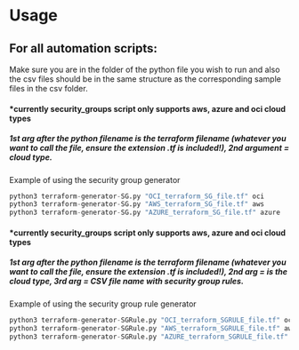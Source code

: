 # Usage

## For all automation scripts:

Make sure you are in the folder of the python file you wish to run and also the csv files should be in the same structure as the corresponding sample files in the csv folder.

#### *currently security_groups script only supports aws, azure and oci cloud types
##### 1st arg after the python filename is the terraform filename (whatever you want to call the file, ensure the extension .tf is included!), 2nd argument = cloud type.
Example of using the security group generator
```python
python3 terraform-generator-SG.py "OCI_terraform_SG_file.tf" oci
python3 terraform-generator-SG.py "AWS_terraform_SG_file.tf" aws
python3 terraform-generator-SG.py "AZURE_terraform_SG_file.tf" azure
```

#### *currently security_groups script only supports aws, azure and oci cloud types
##### 1st arg after the python filename is the terraform filename (whatever you want to call the file, ensure the extension .tf is included!), 2nd arg =  is the cloud type, 3rd arg = CSV file name with security group rules.
Example of using the security group rule generator
```python
python3 terraform-generator-SGRule.py "OCI_terraform_SGRULE_file.tf" oci "OCI_short_rule_sample.csv"
python3 terraform-generator-SGRule.py "AWS_terraform_SGRULE_file.tf" aws "AWS_short_rule_sample.csv"
python3 terraform-generator-SGRule.py "AZURE_terraform_SGRULE_file.tf" azure "Azure_short_rule_sample.csv"
```
